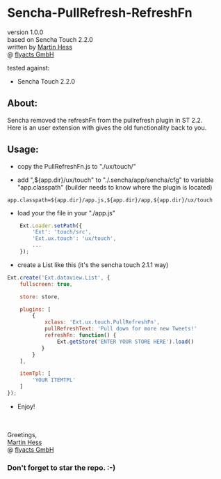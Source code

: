 Sencha-PullRefresh-RefreshFn
============================

version 1.0.0  
based on Sencha Touch 2.2.0  
written by [Martin Hess](https://github.com/p5hema2)  
@ [flyacts GmbH](https://github.com/flyacts)

tested against:
- Sencha Touch 2.2.0

## About:

Sencha removed the refreshFn from the pullrefresh plugin in ST 2.2.  
Here is an user extension with gives the old functionality back to you.

## Usage:


- copy the PullRefreshFn.js to "./ux/touch/"

- add ",${app.dir}/ux/touch" to "./.sencha/app/sencha/cfg" to variable "app.classpath" 
(builder needs to know where the plugin is located)

```
app.classpath=${app.dir}/app.js,${app.dir}/app,${app.dir}/ux/touch
```

- load your the file in your "./app.js"

```javascript
    Ext.Loader.setPath({  
    	'Ext': 'touch/src',  
    	'Ext.ux.touch': 'ux/touch',  
    	...
    });
```

- create a List like this (it's the sencha touch 2.1.1 way)

```javascript
Ext.create('Ext.dataview.List', {
	fullscreen: true,

	store: store,

	plugins: [
		{
			xclass: 'Ext.ux.touch.PullRefreshFn',
			pullRefreshText: 'Pull down for more new Tweets!'
			refreshFn: function() { 
				Ext.getStore('ENTER YOUR STORE HERE').load()
		   }
		}
	],

	itemTpl: [
		'YOUR ITEMTPL'
	]
});
```


- Enjoy!

<br><br>
Greetings,  
[Martin Hess](https://github.com/p5hema2)  
@ [flyacts GmbH](https://github.com/flyacts)
### Don't forget to star the repo. :-)
